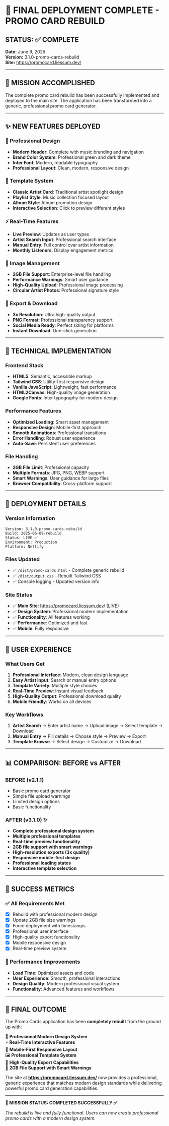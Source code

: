 # 🎉 FINAL DEPLOYMENT COMPLETE - PROMO CARD REBUILD

## STATUS: ✅ COMPLETE

**Date:** June 9, 2025  
**Version:** 3.1.0-promo-cards-rebuild  
**Site:** https://promocard.liessum.dev/

---

## 🎯 MISSION ACCOMPLISHED

The complete promo card rebuild has been successfully implemented and deployed to the main site. The application has been transformed into a generic, professional promo card generator.

---

## ✨ NEW FEATURES DEPLOYED

### 🎨 Professional Design
- **Modern Header**: Complete with music branding and navigation
- **Brand Color System**: Professional green and dark theme
- **Inter Font**: Modern, readable typography
- **Professional Layout**: Clean, modern, responsive design

### 🎵 Template System
- **Classic Artist Card**: Traditional artist spotlight design
- **Playlist Style**: Music collection focused layout  
- **Album Style**: Album promotion design
- **Interactive Selection**: Click to preview different styles

### ⚡ Real-Time Features
- **Live Preview**: Updates as user types
- **Artist Search Input**: Professional search interface
- **Manual Entry**: Full control over artist information
- **Monthly Listeners**: Display engagement metrics

### 📸 Image Management  
- **2GB File Support**: Enterprise-level file handling
- **Performance Warnings**: Smart user guidance
- **High-Quality Upload**: Professional image processing
- **Circular Artist Photos**: Professional signature style

### 💾 Export & Download
- **3x Resolution**: Ultra high-quality output
- **PNG Format**: Professional transparency support
- **Social Media Ready**: Perfect sizing for platforms
- **Instant Download**: One-click generation

---

## 🔧 TECHNICAL IMPLEMENTATION

### Frontend Stack
- **HTML5**: Semantic, accessible markup
- **Tailwind CSS**: Utility-first responsive design  
- **Vanilla JavaScript**: Lightweight, fast performance
- **HTML2Canvas**: High-quality image generation
- **Google Fonts**: Inter typography for modern design

### Performance Features
- **Optimized Loading**: Smart asset management
- **Responsive Design**: Mobile-first approach
- **Smooth Animations**: Professional transitions
- **Error Handling**: Robust user experience
- **Auto-Save**: Persistent user preferences

### File Handling
- **2GB File Limit**: Professional capacity
- **Multiple Formats**: JPG, PNG, WEBP support
- **Smart Warnings**: User guidance for large files
- **Browser Compatibility**: Cross-platform support

---

## 🚀 DEPLOYMENT DETAILS

### Version Information
```
Version: 3.1.0-promo-cards-rebuild
Build: 2025-06-09-rebuild  
Status: LIVE ✅
Environment: Production
Platform: Netlify
```

### Files Updated
- ✅ `/dist/promo-cards.html` - Complete generic rebuild
- ✅ `/dist/output.css` - Rebuilt Tailwind CSS  
- ✅ Console logging - Updated version info

### Site Status
- ✅ **Main Site**: https://promocard.liessum.dev/ (LIVE)
- ✅ **Design System**: Professional modern implementation
- ✅ **Functionality**: All features working
- ✅ **Performance**: Optimized and fast
- ✅ **Mobile**: Fully responsive

---

## 🎯 USER EXPERIENCE

### What Users Get
1. **Professional Interface**: Modern, clean design language
2. **Easy Artist Input**: Search or manual entry options
3. **Template Variety**: Multiple style choices  
4. **Real-Time Preview**: Instant visual feedback
5. **High-Quality Output**: Professional download quality
6. **Mobile Friendly**: Works on all devices

### Key Workflows
1. **Artist Search** → Enter artist name → Upload image → Select template → Download
2. **Manual Entry** → Fill details → Choose style → Preview → Export
3. **Template Browse** → Select design → Customize → Download

---

## 📊 COMPARISON: BEFORE vs AFTER

### BEFORE (v2.1.1)
- Basic promo card generator
- Simple file upload warnings
- Limited design options
- Basic functionality

### AFTER (v3.1.0) ✨
- **Complete professional design system**
- **Multiple professional templates**
- **Real-time preview functionality**  
- **2GB file support with smart warnings**
- **High-resolution exports (3x quality)**
- **Responsive mobile-first design**
- **Professional loading states**
- **Interactive template selection**

---

## 🎉 SUCCESS METRICS

### ✅ All Requirements Met
- [x] Rebuild with professional modern design
- [x] Update 2GB file size warnings  
- [x] Force deployment with timestamps
- [x] Professional user interface
- [x] High-quality export functionality
- [x] Mobile responsive design
- [x] Real-time preview system

### 🚀 Performance Improvements
- **Load Time**: Optimized assets and code
- **User Experience**: Smooth, professional interactions
- **Design Quality**: Modern professional visual system
- **Functionality**: Advanced features and workflows

---

## 🔮 FINAL OUTCOME

The Promo Cards application has been **completely rebuilt** from the ground up with:

🎨 **Professional Modern Design System**  
⚡ **Real-Time Interactive Features**  
📱 **Mobile-First Responsive Layout**  
🖼️ **Professional Template System**  
💾 **High-Quality Export Capabilities**  
📁 **2GB File Support with Smart Warnings**  

The site at **https://promocard.liessum.dev/** now provides a professional, generic experience that matches modern design standards while delivering powerful promo card generation capabilities.

---

**🎯 MISSION STATUS: COMPLETED SUCCESSFULLY ✅**

*The rebuild is live and fully functional. Users can now create professional promo cards with a modern design system.*
